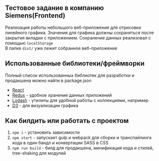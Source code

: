 ## Тестовое задание в компанию Siemens(Frontend)
Реализация работы небольшого веб-приложения для отрисовки линейного графика. Значения для графика должны сохраняться после закрытия вкладки с приложением. Сохранение данных реализовал с помощью ``localStorage``  
В папке ``dist/`` уже лежит собранное веб-приложение

## Использованные библиотеки/фреймворки
Полный список использованных библиотек для разработки и продакшена можно найти в package.json
- [React](https://reactjs.org/)
- [Redux](https://redux.js.org/) - удобное хранение данных приложений
- [Lodash](https://lodash.com/) - утилиты для удобной работы с коллекциями, например
- [D3](https://d3js.org/) - для визуализации графика

## Как билдить или работать с проектом
1. ``npm i`` - установить зависимости  
2. ``npm start`` - запускает gulp и webpack для сборки и транспайлинга кода в один бандл и конвертации SASS в CSS  
3. ``npm run build`` - билд для продакшена, минификация кода и стилей, tree-shaking для модулей  
